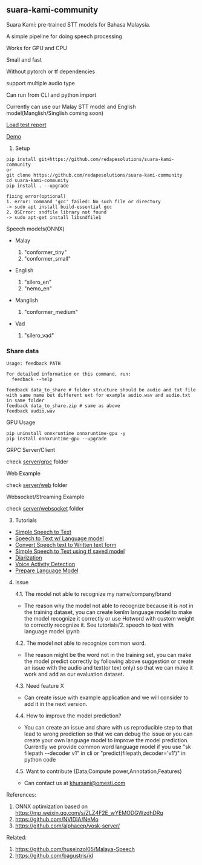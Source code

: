 ## suara-kami-community

Suara Kami: pre-trained STT models for Bahasa Malaysia.

A simple pipeline for doing speech processing

Works for GPU and CPU

Small and fast

Without pytorch or tf dependencies

support multiple audio type

Can run from CLI and python import

Currently can use our Malay STT model and English model(Manglish/Singlish coming soon)

[Load test report](https://htmlpreview.github.io/?https://github.com/redapesolutions/suara-kami-community/blob/main/loadtest.html)

[Demo](https://huggingface.co/spaces/malay-huggingface/suarakami)

1. Setup

```
pip install git+https://github.com/redapesolutions/suara-kami-community
or
git clone https://github.com/redapesolutions/suara-kami-community
cd suara-kami-community
pip install . --upgrade

fixing error(optional)
1. error: command 'gcc' failed: No such file or directory
-> sudo apt install build-essential gcc
2. OSError: sndfile library not found
-> sudo apt-get install libsndfile1
```

Speech models(ONNX)
- Malay
  1. "conformer_tiny"
  1. "conformer_small"

- English
  1. "silero_en"
  1. "nemo_en"

- Manglish
  1. "conformer_medium"

- Vad
  1. "silero_vad"

### Share data
```
Usage: feedback PATH

For detailed information on this command, run:
  feedback --help
```

```
feedback data_to_share # folder structure should be audio and txt file with same name but different ext for example audio.wav and audio.txt in same folder
feedback data_to_share.zip # same as above
feedback audio.wav
```

GPU Usage

```
pip uninstall onnxruntime onnxruntime-gpu -y
pip install onnxruntime-gpu --upgrade
```

GRPC Server/Client

check [server/grpc](./server/grpc) folder

Web Example

check [server/web](./server/web) folder

Websocket/Streaming Example

check [server/websocket](./server/websocket) folder

3. Tutorials

- [Simple Speech to Text](./tutorials/1.speech_to_text.ipynb)
- [Speech to Text w/ Language model](./tutorials/2.speech_to_text_with_language_model.ipynb)
- [Convert Speech text to Written text form](./tutorials/3.normalize_text.ipynb)
- [Simple Speech to Text using tf saved model](./tutorials/4.tensorflow_inference.ipynb)
- [Diarization](./tutorials/5.diarization.ipynb)
- [Voice Activity Detection](./tutorials/6.Voice_activity_detection_(VAD).ipynb)
- [Prepare Language Model](https://github.com/huseinzol05/malaya-speech/blob/b44d08a225ce9ea6881527cd66018453feb1ace4/pretrained-model/stt/prepare-lm/README.md#L10)

4. Issue

    4.1. The model not able to recognize my name/company/brand
    - The reason why the model not able to recognize because it is not in the training dataset, you can create kenlm language model to make the model recognize it correctly or use Hotword with custom weight to correctly recognize it. See tutorials/2. speech to text with language model.ipynb

    4.2. The model not able to recognize common word.
    - The reason might be the word not in the training set, you can make the model predict correctly by following above suggestion or create an issue with the audio and text(or text only) so that we can make it work and add as our evaluation dataset.

    4.3. Need feature X
    - Can create issue with example application and we will consider to add it in the next version.

    4.4. How to improve the model prediction?
    - You can create an issue and share with us reproducible step to that lead to wrong prediction so that we can debug the issue or you can create your own language model to improve the model prediction. Currently we provide common word language model if you use "sk filepath --decoder v1" in cli or "predict(filepath,decoder='v1')" in python code

    4.5. Want to contribute (Data,Compute power,Annotation,Features)
    - Can contact us at khursani@omesti.com

References:

1. ONNX optimization based on https://mp.weixin.qq.com/s/ZLZ4F2E_wYEMODGWzdhDRg
2. https://github.com/NVIDIA/NeMo
3. https://github.com/alphacep/vosk-server/

Related:

1. https://github.com/huseinzol05/Malaya-Speech
2. https://github.com/bagustris/id
